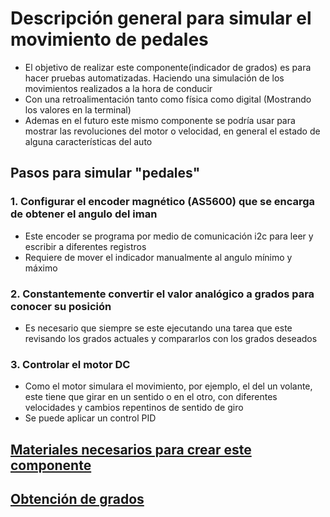 # Descripción general para simular el movimiento de pedales
* El objetivo de realizar este componente(indicador de grados) es para hacer pruebas automatizadas. Haciendo una simulación de los movimientos realizados a la hora de conducir
* Con una retroalimentación tanto como física como digital (Mostrando los valores en la terminal)
* Ademas en el futuro este mismo componente se podría usar para mostrar las revoluciones del motor o velocidad, en general el estado de alguna características del auto
## Pasos para simular "pedales" 

### 1. Configurar el encoder magnético (AS5600) que se encarga de obtener el angulo del iman 
- Este encoder se programa por medio de comunicación i2c para leer y escribir a diferentes registros
- Requiere de mover el indicador manualmente al angulo mínimo y máximo
### 2. Constantemente convertir el valor analógico a grados para conocer su posición
- Es necesario que siempre se este ejecutando una tarea que este revisando los grados actuales y compararlos con los grados deseados
### 3. Controlar el motor DC
- Como el motor simulara el movimiento, por ejemplo, el del un volante, este tiene que girar en un sentido o en el otro, con diferentes velocidades y cambios repentinos de sentido de giro
- Se puede aplicar un control PID

## [Materiales necesarios para crear este componente](Hardware%20componentes%20eléctricos/Indicador%20de%20grados)
## [Obtención de grados](../Firmware/Obtención%20de%20grados)






